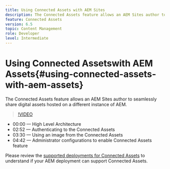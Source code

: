 ```yaml
---
title: Using Connected Assets with AEM Sites
description: The Connected Assets feature allows an AEM Sites author to seamlessly share digital assets hosted on a different instance of AEM.
feature: Connected Assets
version: 6.5
topic: Content Management
role: Developer
level: Intermediate
---
```


# Using Connected Assetswith AEM Assets{#using-connected-assets-with-aem-assets}

The Connected Assets feature allows an AEM Sites author to seamlessly share digital assets hosted on a different instance of AEM.

>[!VIDEO](https://video.tv.adobe.com/v/26060?quality=12&learn=on)

* 00:00 — High Level Architecture  
* 02:52 — Authenticating to the Connected Assets
* 03:30 — Using an image from the Connected Assets 
* 04:42 — Administrator configurations to enable Connected Assets feature

Please review the [supported deployments for Connected Assets](https://docs.adobe.com/content/help/en/experience-manager-65/assets/using/use-assets-across-connected-assets-instances.html#prerequisites) to understand if your AEM deployment can support Connected Assets.